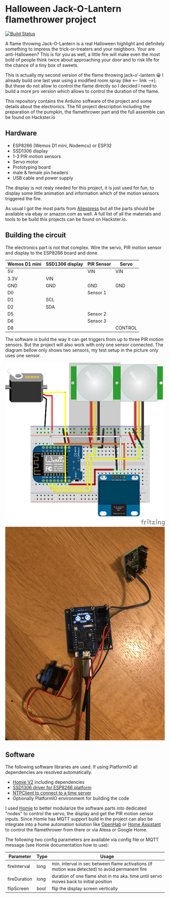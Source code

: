 Halloween Jack-O-Lantern flamethrower project
=============================================

[![Build Status](https://circleci.com/gh/mhaack/halloween-pumpkin-fire/tree/master.svg?style=shield)](https://circleci.com/gh/mhaack/halloween-pumpkin-fire/tree/master)

A flame throwing Jack-O-Lantern is a real Halloween highlight and definitely something to impress the trick-or-treaters and your neighbors. Your are anti-Halloween? This is for you as well, a little fire will make even the most bold of people think twice about approaching your door and to risk life for the chance of a tiny box of sweets. 

This is actually my second version of the flame throwing jack-o'-lantern 😀 I already build one last year using a modified room spray (like <— link —>). But these do not allow to control the flame directly so I decided I need to build a more pro version which allows to control the duration of the flame. 

This repository contains the Arduino software of the project and some details about the electronics. The fill project description including the preparation of the pumpkin, the flamethrower part and the full assemble can be found on Hackster.io

## Hardware
* ESP8266 (Wemos D1 mini, Nodemcu) or ESP32
* SSD1306 display
* 1-3 PIR motion sensors
* Servo motor
* Prototyping board
* male & female pin headers
* USB cable and power supply

The display is not realy needed for this project, it is just used for fun, to display some little animation and information which of the motion sensors triggered the fire.

As usual I got the most parts from [Aliexpress](https://www.aliexpress.com) but all the parts should be available via ebay or amazon.com as well. A full list of all the materials and tools to be build this projects can be found on Hackster.io.

## Building the circuit

The electronics part is not that complex. Wire the servo, PIR motion sensor and display to the ESP8266 board and done.

Wemos D1 mini | SSD1306 display | PIR Sensor  | Servo
------------- | --------------- | ----------- | -----
5V            |                 | VIN         | VIN
3.3V          | VIN             |             | 
GND           | GND             | GND         | GND
D0            |                 | Sensor 1    | 
D1            | SCL             |             |
D2            | SDA             |             |
D5            |                 | Sensor 2    |
D6            |                 | Sensor 3    |
D8            |                 |             | CONTROL

The software is build the way it can get triggers from up to three PIR motion sensors. But the project will also work with only one sensor connected. The diagram bellow only shows two sensors, my test setup in the picture only uses one sensor.

<img src="https://github.com/mhaack/halloween-pumpkin-fire/blob/master/doc/halloween-pumpkin-fire.png"  alt="Breadboard" width="640">

<img src="https://github.com/mhaack/halloween-pumpkin-fire/blob/master/doc/electronics-1.jpg"  alt="Electronics 1" width="640">


## Software

The following software libraries are used. If using PlatformIO all dependencies are resolved automatically.

- [Homie V2](https://github.com/marvinroger/homie-esp8266) including dependencies
- [SSD1306 driver for ESP8266 platform](https://github.com/squix78/esp8266-oled-ssd1306)
- [NTPClient to connect to a time server](https://github.com/arduino-libraries/NTPClient)
- Optionally PlatformIO environment for building the code

I used [Homie](https://github.com/marvinroger/homie-esp8266) to better modularize the software parts into dedicated "nodes" to control the servo, the display and get the PIR motion sensor inputs. Since Homie has MQTT support build in the project can also be integrate into a home automation solution like [OpenHab](https://www.openhab.org) or [Home Assistant](https://www.home-assistant.io) to control the flamethrower from there or via Alexa or Google Home.

The following two config parameters are available via config file or MQTT message (see Homie documentation how to use):

Parameter           | Type        | Usage
------------------- | ----------- | -------
fireInterval        | long        | min. interval in sec between flame activations (if motion was detected) to avoid permanent fire
fireDuration        | long        | duration of one flame shot in ms aka. time until servo moves back to initial position
flipScreen          | bool        | flip the display screen vertically